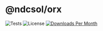 # @ndcsol/orx

![Tests](https://github.com/ndcsol/orx/actions/workflows/test.yaml/badge.svg)
![License](https://img.shields.io/badge/license-BUSL--1.1-lightgreen)
[![Downloads Per Month](https://img.shields.io/npm/dm/@ndcsol/orx)](https://www.npmjs.com/package/@ndcsol/orx)
